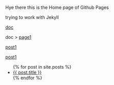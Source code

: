 Hye there this is the Home page of Github Pages

trying to work with Jekyll

[doc](./doc)

doc > [page1](./doc/page1)

[post1](./post/2022-12-09-noel.md)

[post1](./_post/2022-12-09-noel.md)

<ul>
  {% for post in site.posts %}
    <li>
      <a href="{{ post.url }}">{{ post.title }}</a>
    </li>
  {% endfor %}
</ul>
